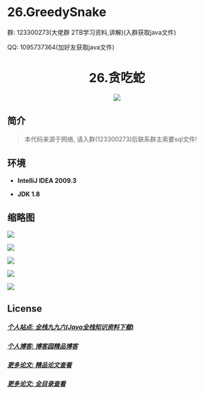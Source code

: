 # 26.GreedySnake




<p>群: 123300273(大佬群 2TB学习资料,讲解)(入群获取java文件)</p>
<p>QQ: 1095737364(加好友获取java文件)</p>



<p><h1 align="center">26.贪吃蛇</h1></p>


<p align="center"><img src="https://img.shields.io/badge/jdk-1.8-orange.svg"/></p>

## 简介

> 本代码来源于网络, 请入群(123300273)后联系群主索要sql文件!
>



## 环境

- <b>IntelliJ IDEA 2009.3</b>

- <b>JDK 1.8</b>


## 缩略图

![](https://img2020.cnblogs.com/blog/588112/202012/588112-20201204231635948-1767532555.png)

![](https://img2020.cnblogs.com/blog/588112/202012/588112-20201204231642813-448386815.png)

![](https://img2020.cnblogs.com/blog/588112/202012/588112-20201204231652124-1595400000.png)

![](https://img2020.cnblogs.com/blog/588112/202012/588112-20201204231659398-1018015346.png)

![](https://img2020.cnblogs.com/blog/588112/202012/588112-20201204231706192-903247833.png)

## License

##### [个人站点: 全栈九九六(Java全栈知识资料下载)](https://www.blog996.com/)
##### [个人博客: 博客园精品博客](https://www.cnblogs.com/yysbolg/)
##### [更多论文: 精品论文查看](https://www.cnblogs.com/yysbolg/category/1886262.html)
##### [更多论文: 全目录查看](https://www.blog996.com/md/2021-09-22-1632317852192.html)

